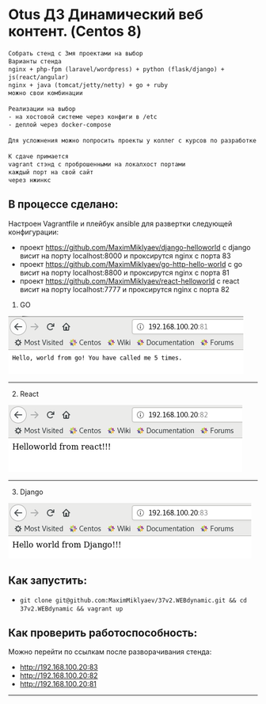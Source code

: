 # Otus ДЗ Динамический веб контент. (Centos 8)  

```
Собрать стенд с 3мя проектами на выбор
Варианты стенда
nginx + php-fpm (laravel/wordpress) + python (flask/django) + js(react/angular)
nginx + java (tomcat/jetty/netty) + go + ruby
можно свои комбинации

Реализации на выбор
- на хостовой системе через конфиги в /etc
- деплой через docker-compose

Для усложнения можно попросить проекты у коллег с курсов по разработке

К сдаче примается
vagrant стэнд с проброшенными на локалхост портами
каждый порт на свой сайт
через нжинкс
```

## В процессе сделано:
Настроен Vagrantfile и плейбук ansible для развертки следующей конфигурации:
- проект https://github.com/MaximMiklyaev/django-helloworld c django висит на порту localhost:8000 и проксирутся nginx с порта 83
- проект https://github.com/MaximMiklyaev/go-http-hello-world с go висит на порту localhost:8800 и проксирутся nginx с порта 81
- проект https://github.com/MaximMiklyaev/react-helloworld с react висит на порту localhost:7777 и проксирутся nginx с порта 82


1. GO

![Image 1](https://raw.githubusercontent.com/MaximMiklyaev/37v2.WEBdynamic/master/screenshots/go.png) 

--------
2. React

![Image 2](https://raw.githubusercontent.com/MaximMiklyaev/37v2.WEBdynamic/master/screenshots/react.png) 

--------
3. Django

![Image 3](https://raw.githubusercontent.com/MaximMiklyaev/37v2.WEBdynamic/master/screenshots/django.png) 

## Как запустить:
 - ```git clone git@github.com:MaximMiklyaev/37v2.WEBdynamic.git && cd 37v2.WEBdynamic && vagrant up```

## Как проверить работоспособность:
Можно перейти по ссылкам после разворачивания стенда: 
- http://192.168.100.20:83 
- http://192.168.100.20:82 
- http://192.168.100.20:81 

---
